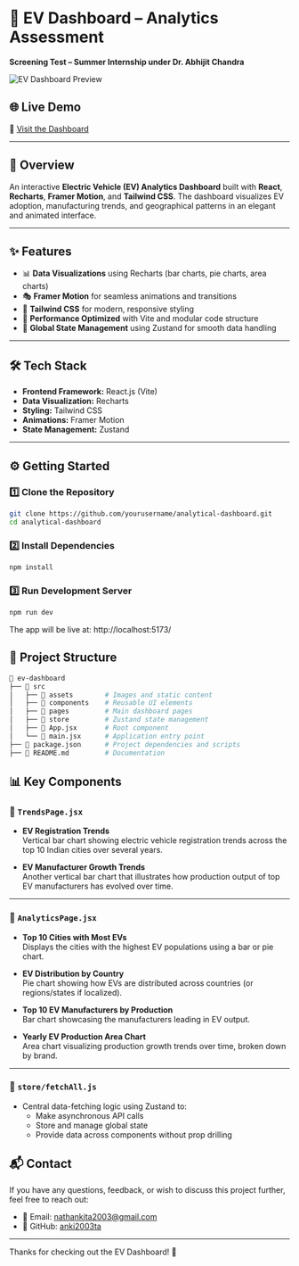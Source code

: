 # 🚗 EV Dashboard – Analytics Assessment  
**Screening Test – Summer Internship under Dr. Abhijit Chandra**

![EV Dashboard Preview](https://github.com/user-attachments/assets/01ff6e9a-774b-4d13-bdac-6304eb6de34f)

## 🌐 Live Demo  
🔗 [Visit the Dashboard](https://ev-dashboard-xi.vercel.app/) <!-- Replace with your actual deployment URL -->

---

## 📌 Overview  
An interactive **Electric Vehicle (EV) Analytics Dashboard** built with **React**, **Recharts**, **Framer Motion**, and **Tailwind CSS**. The dashboard visualizes EV adoption, manufacturing trends, and geographical patterns in an elegant and animated interface.

---

## ✨ Features  
- 📊 **Data Visualizations** using Recharts (bar charts, pie charts, area charts)  
- 🎭 **Framer Motion** for seamless animations and transitions  
- 🎨 **Tailwind CSS** for modern, responsive styling  
- 🚀 **Performance Optimized** with Vite and modular code structure  
- 🔄 **Global State Management** using Zustand for smooth data handling  

---

## 🛠️ Tech Stack  
- **Frontend Framework:** React.js (Vite)  
- **Data Visualization:** Recharts  
- **Styling:** Tailwind CSS  
- **Animations:** Framer Motion  
- **State Management:** Zustand  

---

## ⚙️ Getting Started  

### 1️⃣ Clone the Repository
```bash
git clone https://github.com/yourusername/analytical-dashboard.git
cd analytical-dashboard
```
### 2️⃣ Install Dependencies
```bash
npm install
```
### 3️⃣ Run Development Server
```bash
npm run dev
```
The app will be live at: http://localhost:5173/
## 📁 Project Structure
```bash
📂 ev-dashboard
├── 📁 src
│   ├── 📁 assets        # Images and static content
│   ├── 📁 components    # Reusable UI elements
│   ├── 📁 pages         # Main dashboard pages
│   ├── 📁 store         # Zustand state management
│   ├── 📄 App.jsx       # Root component
│   └── 📄 main.jsx      # Application entry point
├── 📄 package.json      # Project dependencies and scripts
├── 📄 README.md         # Documentation
```
## 📊 Key Components

### 📍 `TrendsPage.jsx`
- **EV Registration Trends**  
  Vertical bar chart showing electric vehicle registration trends across the top 10 Indian cities over several years.

- **EV Manufacturer Growth Trends**  
  Another vertical bar chart that illustrates how production output of top EV manufacturers has evolved over time.

---

### 📍 `AnalyticsPage.jsx`
- **Top 10 Cities with Most EVs**  
  Displays the cities with the highest EV populations using a bar or pie chart.

- **EV Distribution by Country**  
  Pie chart showing how EVs are distributed across countries (or regions/states if localized).

- **Top 10 EV Manufacturers by Production**  
  Bar chart showcasing the manufacturers leading in EV output.

- **Yearly EV Production Area Chart**  
  Area chart visualizing production growth trends over time, broken down by brand.

---

### 🧠 `store/fetchAll.js`
- Central data-fetching logic using Zustand to:
  - Make asynchronous API calls
  - Store and manage global state
  - Provide data across components without prop drilling
## 📬 Contact

If you have any questions, feedback, or wish to discuss this project further, feel free to reach out:

- 📧 Email: [nathankita2003@gmail.com](mailto:nathankita2003@gmail.com)
- 💼 GitHub: [anki2003ta](https://github.com/anki2003ta)

---

 Thanks for checking out the EV Dashboard! 🚀

